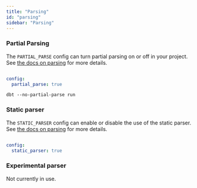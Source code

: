 ```yaml
---
title: "Parsing"
id: "parsing"
sidebar: "Parsing"
---
```


### Partial Parsing

The `PARTIAL_PARSE` config can turn partial parsing on or off in your project. See [the docs on parsing](/reference/parsing#partial-parsing) for more details.

<File name='profiles.yml'>

```yaml

config:
  partial_parse: true

```

</File>

<File name='Usage'>

```text
dbt --no-partial-parse run
```

</File>

### Static parser

The `STATIC_PARSER` config can enable or disable the use of the static parser. See [the docs on parsing](/reference/parsing#static-parser) for more details.

<File name='profiles.yml'>

```yaml

config:
  static_parser: true

```

</File>

### Experimental parser

Not currently in use.
